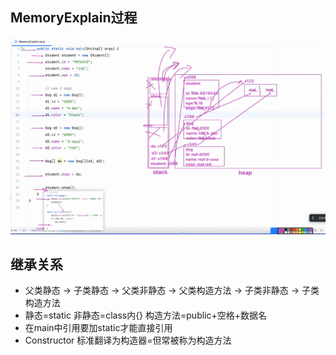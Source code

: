 ## MemoryExplain过程
![28f2a7fe3a2223dfb69ec42af78ad1e.png](img%2F28f2a7fe3a2223dfb69ec42af78ad1e.png)
## 继承关系 
* 父类静态 -> 子类静态 -> 父类非静态 -> 父类构造方法 -> 子类非静态 -> 子类构造方法
* 静态=static 非静态=class内{} 构造方法=public+空格+数据名 
* 在main中引用要加static才能直接引用
* Constructor 标准翻译为构造器=但常被称为构造方法